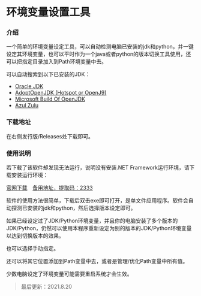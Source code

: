 # 环境变量设置工具

### 介绍

一个简单的环境变量设定工具，可以自动检测电脑已安装的jdk和python，并一键设定其环境变量，也可以平时作为一个java或者python的版本切换工具使用，还可以把指定目录加入到Path环境变量中去。

可以自动搜索到以下已安装的JDK：
	
- [Oracle JDK](https://www.oracle.com/java/technologies/javase-downloads.html)
- [AdoptOpenJDK (Hotspot or OpenJ9)](https://adoptopenjdk.net/)
- [Microsoft Build Of OpenJDK](https://www.microsoft.com/openjdk) 
- [Azul Zulu](https://azul.com/downloads)

### 下载地址

在右侧发行版/Releases处下载即可。

### 使用说明

若下载了该软件却发现无法运行，说明没有安装.NET Framework运行环境，请下载安装运行环境：

[官网下载](https://dotnet.microsoft.com/download/dotnet-framework/net48)&ensp;&ensp;[备用地址，提取码：2333](https://swsk33.lanzoui.com/b0br74e9i)

软件的使用方法很简单，下载后双击exe即可打开，是单文件应用程序。软件会自动探测已安装的jdk和python，然后选择版本设定即可。

如果已经设定过了JDK/Python环境变量，并且你的电脑安装了多个版本的JDK/Python，仍然可以使用本程序重新设定为别的版本的JDK/Python环境变量以达到切换版本的效果。

也可以选择手动指定。

还可以将其它位置添加到Path变量中去，或者是管理/优化Path变量中所有值。

少数电脑设定了环境变量可能需要重启系统才会生效。

> 最后更新：2021.8.20